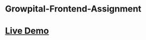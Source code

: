 # Growpital-Frontend-Assignment
# <a href="https://purvisaini.github.io/Growpital-Frontend-Assignment/">Live Demo</a>
